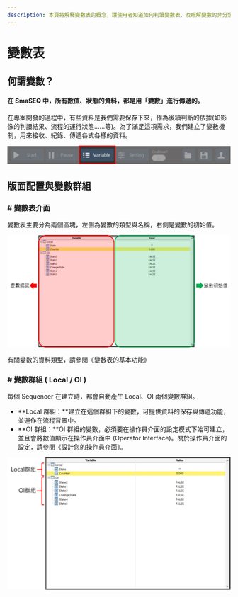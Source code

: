 ```yaml
---
description: 本頁將解釋變數表的概念，讓使用者知道如何判讀變數表，及瞭解變數的非分類方法
---
```


# 變數表

## 何謂變數？

#### 在 SmaSEQ 中，所有數值、狀態的資料，都是用「變數」進行傳遞的。

在專案開發的過程中，有些資料是我們需要保存下來，作為後續判斷的依據\(如影像的判讀結果、流程的運行狀態......等\)。為了滿足這項需求，我們建立了變數機制，用來接收、紀錄、傳遞各式各樣的資料。

![&#x9EDE;&#x9078;&#x4E3B;&#x756B;&#x9762;&#x4E0A;&#x65B9;&#x7684; Variable &#x6A19;&#x7C64;&#xFF0C;&#x5373;&#x53EF;&#x958B;&#x555F;&#x8B8A;&#x6578;&#x8868;&#x529F;&#x80FD;](../../../.gitbook/assets/varhighlight.jpg)

## 版面配置與變數群組

### \# 變數表介面

變數表主要分為兩個區塊，左側為變數的類型與名稱，右側是變數的初始值。

![](../../../.gitbook/assets/_variable.JPG)

有關變數的資料類型，請參閱《變數表的基本功能》



### \# 變數群組 \( Local / OI \)

每個 Sequencer 在建立時，都會自動產生 Local、OI 兩個變數群組。

* **Local 群組：**建立在這個群組下的變數，可提供資料的保存與傳遞功能，並運作在流程背景中。
* **OI 群組：**OI 群組的變數，必須要在操作員介面的設定模式下始可建立，並且會將數值顯示在操作員介面中 \(Operator Interface\)。關於操作員介面的設定，請參閱《設計您的操作員介面》。

![](../../../.gitbook/assets/variablegroup.jpg)

## 

